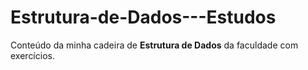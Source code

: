 # Estrutura-de-Dados---Estudos

Conteúdo da minha cadeira de **Estrutura de Dados** da faculdade com exercícios.
